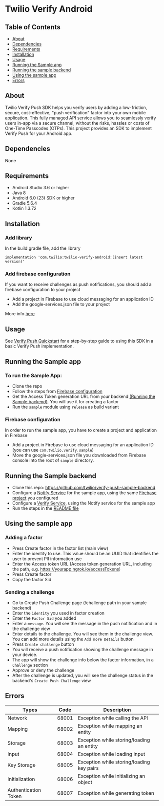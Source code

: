 # Twilio Verify Android

## Table of Contents

* [About](#About)
* [Dependencies](#Dependencies)
* [Requirements](#Requirements)
* [Installation](#Installation)
* [Usage](#Usage)
* [Running the Sample app](#SampleApp)
* [Running the sample backend](#SampleBackend)
* [Using the sample app](#UsingSampleApp)
* [Errors](#Errors)

<a name='About'></a>

## About
Twilio Verify Push SDK helps you verify users by adding a low-friction, secure, cost-effective, "push verification" factor into your own mobile application. This fully managed API service allows you to seamlessly verify users in-app via a secure channel, without the risks, hassles or costs of One-Time Passcodes (OTPs).
This project provides an SDK to implement Verify Push for your Android app.

<a name='Dependencies'></a>

## Dependencies

None

<a name='Requirements'></a>

## Requirements
* Android Studio 3.6 or higher
* Java 8
* Android 6.0 (23) SDK or higher
* Gradle 5.6.4
* Kotlin 1.3.72

<a name='Installation'></a>

## Installation

### Add library
In the build.gradle file, add the library

```implementation 'com.twilio:twilio-verify-android:(insert latest version)'```

### Add firebase configuration
If you want to receive challenges as push notifications, you should add a firebase configuration to your project
* Add a project in Firebase to use cloud messaging for an application ID
* Add the google-services.json file to your project

More info [here](https://firebase.google.com/docs/android/setup#console)

<a name='Usage'></a>

## Usage

See [Verify Push Quickstart](https://www.twilio.com/docs/verify/quickstarts/push-android) for a step-by-step guide to using this SDK in a basic Verify Push implementation.

<a name='SampleApp'></a>

## Running the Sample app

### To run the Sample App:
* Clone the repo
* Follow the steps from [Firebase configuration](#FirebaseConfiguration)
* Get the Access Token generation URL from your backend [(Running the Sample backend)](#SampleBackend). You will use it for creating a factor
* Run the `sample` module using `release` as build variant

<a name='FirebaseConfiguration'></a>

### Firebase configuration

In order to run the sample app, you have to create a project and application in Firebase
* Add a project in Firebase to use cloud messaging for an application ID (you can use `com.twilio.verify.sample`)
* Move the google-services.json file you downloaded from Firebase console into the root of `sample` directory.

<a name='SampleBackend'></a>

## Running the Sample backend

* Clone this repo: https://github.com/twilio/verify-push-sample-backend
* Configure a [Notify Service](https://www.twilio.com/docs/verify/quickstarts/push-android#configure-or-select-a-notify-service) for the sample app, using the same [Firebase project](#FirebaseConfiguration) you configured
* Configure a [Verify Service](https://www.twilio.com/docs/verify/quickstarts/push-android#configure-a-verify-service), using the Notify service for the sample app
* Run the steps in the [README file](https://github.com/twilio/verify-push-sample-backend/blob/master/README.md)

<a name='UsingSampleApp'></a>

## Using the sample app

### Adding a factor
* Press Create factor in the factor list (main view)
* Enter the identity to use. This value should be an UUID that identifies the user to prevent PII information use
* Enter the Access token URL (Access token generation URL, including the path, e.g. https://yourapp.ngrok.io/accessTokens)
* Press Create factor
* Copy the factor Sid

### Sending a challenge
* Go to Create Push Challenge page (/challenge path in your sample backend)
* Enter the `identity` you used in factor creation
* Enter the `Factor Sid` you added
* Enter a `message`. You will see the message in the push notification and in the challenge view
* Enter details to the challenge. You will see them in the challenge view. You can add more details using the `Add more Details` button
* Press `Create challenge` button
* You will receive a push notification showing the challenge message in your device. 
* The app will show the challenge info below the factor information, in a `Challenge` section
* Approve or deny the challenge
* After the challenge is updated, you will see the challenge status in the backend's `Create Push Challenge` view

<a name='Errors'></a>

## Errors
Types | Code | Description
---------- | ----------- | -----------
Network | 68001 | Exception while calling the API
Mapping | 68002 | Exception while mapping an entity
Storage | 68003 | Exception while storing/loading an entity
Input | 68004 | Exception while loading input
Key Storage | 68005 | Exception while storing/loading key pairs
Initialization | 68006 | Exception while initializing an object
Authentication Token | 68007 | Exception while generating token